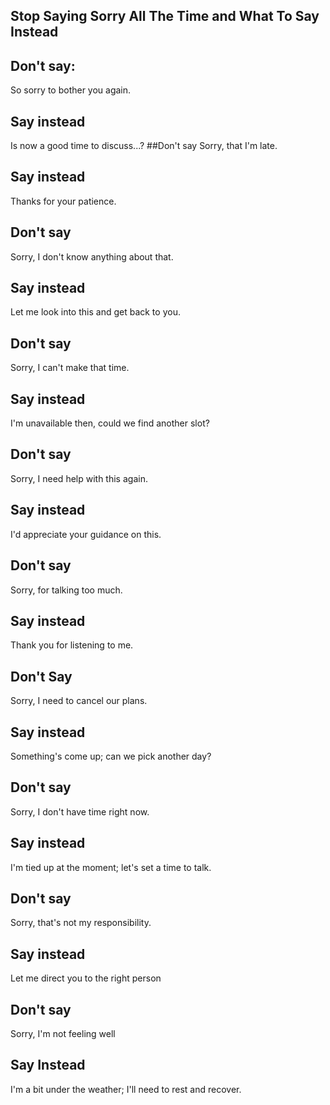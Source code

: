 ## Stop Saying Sorry All The Time and What To Say Instead

## Don't say: 
So sorry to bother you again.
## Say instead
Is now a good time to discuss...?
##Don't say
Sorry, that I'm late.
## Say instead
Thanks for your patience.
## Don't say
Sorry, I don't know anything about that.
## Say instead
Let me look into this and get back to you.
## Don't say
Sorry, I can't make that time.
## Say instead
I'm unavailable then, could we find another slot?
## Don't say
Sorry, I need help with this again.
## Say instead
I'd appreciate your guidance on this.
## Don't say
Sorry, for talking too much.
## Say instead
Thank you for listening to me.
## Don't Say
Sorry, I need to cancel our plans.
## Say instead
Something's come up; can we pick another day?
## Don't say
Sorry, I don't have time right now.
## Say instead
I'm tied up at the moment; let's set a time to talk.
## Don't say
Sorry, that's not my responsibility.
## Say instead
Let me direct you to the right person
## Don't say
Sorry, I'm not feeling well
## Say Instead
I'm a bit under the weather; I'll need to rest and recover.
